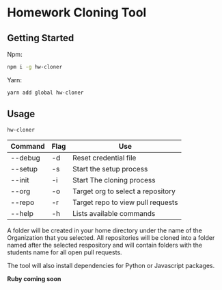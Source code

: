 # Homework Cloning Tool

## Getting Started

Npm:

```sh
npm i -g hw-cloner
```

Yarn:

```sh
yarn add global hw-cloner
```

## Usage

```sh
hw-cloner
```

| Command | Flag | Use                               |
| ------- | ---- | --------------------------------- |
| --debug | -d   | Reset credential file             |
| --setup | -s   | Start the setup process           |
| --init  | -i   | Start The cloning process         |
| --org   | -o   | Target org to select a repository |
| --repo  | -r   | Target repo to view pull requests |
| --help  | -h   | Lists available commands          |

A folder will be created in your home directory under the name of the Organization that you selected. All repositories will be cloned into a folder named after the selected respository and will contain folders with the students name for all open pull requests.

The tool will also install dependencies for Python or Javascript packages.

**Ruby coming soon**
